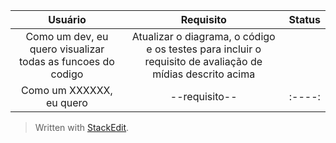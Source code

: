 | Usuário      | Requisito |  Status     |
| :----:        |    :----:   |    :----:   |
| Como um dev, eu quero visualizar todas as funcoes do codigo  | Atualizar o diagrama, o código e os testes para incluir o requisito de avaliação de mídias descrito acima |    |   concluído   |
| Como um XXXXXX, eu quero   | --requisito--         |     :----:   |



> Written with [StackEdit](https://stackedit.io/).
